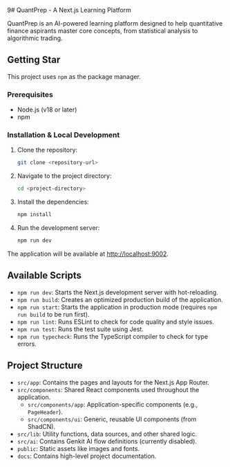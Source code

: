 9# QuantPrep - A Next.js Learning Platform

QuantPrep is an AI-powered learning platform designed to help quantitative finance aspirants master core concepts, from statistical analysis to algorithmic trading.

## Getting Star
This project uses `npm` as the package manager.

### Prerequisites

- Node.js (v18 or later)
- npm

### Installation & Local Development

1.  Clone the repository:
    ```bash
    git clone <repository-url>
    ```

2.  Navigate to the project directory:
    ```bash
    cd <project-directory>
    ```
    
3.  Install the dependencies:
    ```bash
    npm install
    ```

4.  Run the development server:
    ```bash
    npm run dev
    ```

The application will be available at [http://localhost:9002](http://localhost:9002).

## Available Scripts

- `npm run dev`: Starts the Next.js development server with hot-reloading.
- `npm run build`: Creates an optimized production build of the application.
- `npm run start`: Starts the application in production mode (requires `npm run build` to be run first).
- `npm run lint`: Runs ESLint to check for code quality and style issues.
- `npm run test`: Runs the test suite using Jest.
- `npm run typecheck`: Runs the TypeScript compiler to check for type errors.

## Project Structure

-   `src/app`: Contains the pages and layouts for the Next.js App Router.
-   `src/components`: Shared React components used throughout the application.
    - `src/components/app`: Application-specific components (e.g., `PageHeader`).
    - `src/components/ui`: Generic, reusable UI components (from ShadCN).
-   `src/lib`: Utility functions, data sources, and other shared logic.
-   `src/ai`: Contains Genkit AI flow definitions (currently disabled).
-   `public`: Static assets like images and fonts.
-   `docs`: Contains high-level project documentation.
